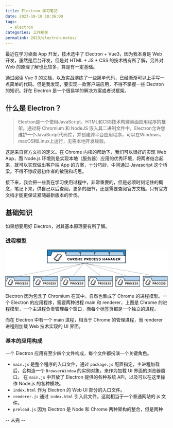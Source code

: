 ```yaml
---
title: Electron 学习笔记
date: 2023-10-10 10:36:00
tags:
  - electron
categories: 工作相关
permalink: 2023/electron-notes/
---
```

最近在学习桌面 App 开发，技术选中了 Electron + Vue3，因为我本身是 Web 开发，虽然是后台开发，但是对 HTML + JS + CSS 的技术栈有所了解，另外对 Web 的原理了解也比较多，算是有一定基础。

通过阅读 Vue 3 的文档，以及实战演练了一些简单代码，已经渐渐可以上手写一点简单的代码。但是我发现，要实现一款客户端应用，不得不掌握一些 Electron 的知识。好在 Electron 是一个很易学的解决方案或者说框架。

## 什么是 Electron？

> Electron是一个使用JavaScript、HTML和CSS技术构建桌面应用程序的框架。通过将 Chromium 和 NodeJS 嵌入其二进制文件中，Electron允许您维护一个JavaScript代码库，并创建跨平台应用程序，可以在Windows、macOS和Linux上运行，无需本地开发经验。

这是来自官方文档的定义。在 Chrome 内核的帮助下，我们可以很好的实现 Web App，而 Node.js 环境则是实现本地（服务器）应用的优秀环境，将两者结合起来，就可以实现做出客户端 App 的方案，十分巧妙，中间通过 Javascript 这个桥梁。不得不惊叹最初作者的敏锐和巧思。

接下来，我会把一些我在学习使用过程中，非常重要的，但是必须时刻记住的概念，笔记下来，供自己以后查阅。更多的细节，还是需要查阅官方文档。只有官方文档才能更保证紧随最新版本的步伐。

## 基础知识

如果想要用好 Electron，对其基本原理要有所了解。
### 进程模型

![](../../images/2023/10/process-model-of-chrome.png)

Electron 因为包含了 Chromium 在其中，自然也集成了 Chrome 的进程模型。一个 Electron 的应用程序，需要两种进程 main 和 renderer，上图是 Chrome 的进程模型，一个主进程负责管理每个窗口，而每个标签页都是一个独立的进程。

而在 Electron 中有一个 main 进程，相当于 Chrome 的管理进程，而 renderer 进程则加载 Web 技术实现的 UI 界面。

### 基本的应用构成

一个 Electron 应用有至少四个文件构成，每个文件都扮演一个关键角色。
 * `main.js` 是整个程序的入口文件，通过 `package.js` 配置指定，主进程加载后，会构造一个 `BrowserWindow` 的实例对象，来作为加载 UI 界面的浏览器窗口。 在 `main.js` 中开放了 Electron 提供的各种系统 API，以及可以在这里操作 Node.js 的各种模块。
 * `index.html` 作为 Electron 的 Web UI 部分的入口文件。
 * `renderer.js` 通过 `index.html` 引入此文件，这就相当于一个普通网站的 js 文件。
 * `preload.js` 因为 Electron 是 Node 和 Chrome 两种架构的整合，但是两种



-- 未完 --
